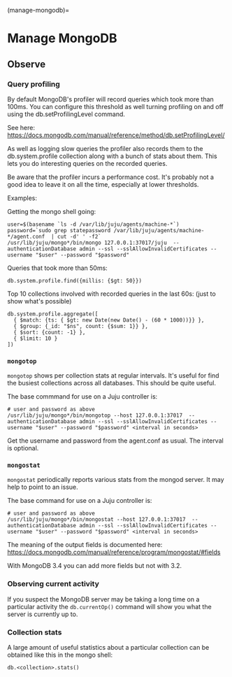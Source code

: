 (manage-mongodb)=
# Manage MongoDB

## Observe

### Query profiling

<!-- TODO(gfouillet): do not merge into 4.0, or delete whenever merged (reason: related to mongodb) -->

By default MongoDB's profiler will record queries which took more than 100ms. You can configure this threshold as well
turning profiling on and off using the db.setProfilingLevel command.

See here: https://docs.mongodb.com/manual/reference/method/db.setProfilingLevel/

As well as logging slow queries the profiler also records them to the db.system.profile collection along with a bunch of
stats about them. This lets you do interesting queries on the recorded queries.

Be aware that the profiler incurs a performance cost. It's probably not a good idea to leave it on all the time,
especially at lower thresholds.

Examples:

Getting the mongo shell going:

```
user=$(basename `ls -d /var/lib/juju/agents/machine-*`)
password=`sudo grep statepassword /var/lib/juju/agents/machine-*/agent.conf  | cut -d' ' -f2`
/usr/lib/juju/mongo*/bin/mongo 127.0.0.1:37017/juju  --authenticationDatabase admin --ssl --sslAllowInvalidCertificates --username "$user" --password "$password"
```

Queries that took more than 50ms:

```
db.system.profile.find({millis: {$gt: 50}})
```

Top 10 collections involved with recorded queries in the last 60s:
(just to show what's possible)

```
db.system.profile.aggregate([
  { $match: {ts: { $gt: new Date(new Date() - (60 * 1000))}} },
  { $group: {_id: "$ns", count: {$sum: 1}} },
  { $sort: {count: -1} },
  { $limit: 10 }
])
```

### `mongotop`

`mongotop` shows per collection stats at regular intervals. It's useful for find the busiest collections across all
databases. This should be quite useful.

The base commmand for use on a Juju controller is:

```
# user and password as above
/usr/lib/juju/mongo*/bin/mongotop --host 127.0.0.1:37017  --authenticationDatabase admin --ssl --sslAllowInvalidCertificates --username "$user" --password "$password" <interval in seconds>
```

Get the username and password from the agent.conf as usual. The interval is optional.

### `mongostat`

`mongostat` periodically reports various stats from the mongod server. It may help to point to an issue.

The base command for use on a Juju controller is:

```
# user and password as above
/usr/lib/juju/mongo*/bin/mongostat --host 127.0.0.1:37017  --authenticationDatabase admin --ssl --sslAllowInvalidCertificates --username "$user" --password "$password" <interval in seconds>
```

The meaning of the output fields is documented here: https://docs.mongodb.com/manual/reference/program/mongostat/#fields

With MongoDB 3.4 you can add more fields but not with 3.2.

### Observing current activity

If you suspect the MongoDB server may be taking a long time on a particular activity the `db.currentOp()` command will
show you what the server is currently up to.

### Collection stats

A large amount of useful statistics about a particular collection can be obtained like this in the mongo shell:

```
db.<collection>.stats()
```





